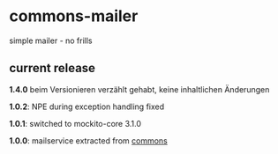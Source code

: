 # commons-mailer

simple mailer - no frills

## current release

__1.4.0__ beim Versionieren verzählt gehabt, keine inhaltlichen Änderungen

__1.0.2__: NPE during exception handling fixed

__1.0.1__: switched to mockito-core 3.1.0

__1.0.0__: mailservice extracted from [commons](https://github.com/heike2718/commons)